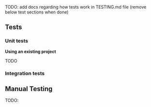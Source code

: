 TODO: add docs regarding how tests work in TESTING.md file (remove below test sections when done)

## Tests

### Unit tests

**Using an existing project**

TODO

### Integration tests

## Manual Testing

TODO: 
